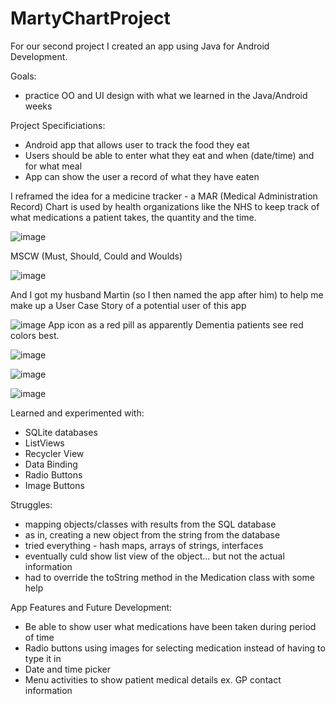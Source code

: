 # MartyChartProject

For our second project I created an app using Java for Android Development.

Goals:

- practice OO and UI design with what we learned in the Java/Android weeks

Project Specificiations:

- Android app that allows user to track the food they eat
- Users should be able to enter what they eat and when (date/time) and for what meal
- App can show the user a record of what they have eaten

I reframed the idea for a medicine tracker - a MAR (Medical Administration Record) Chart is used by health organizations like the NHS to keep track of what medications a patient takes, the quantity and the time.

![image](https://cloud.githubusercontent.com/assets/22007490/21688572/4763dde2-d365-11e6-9ab1-cd6f8d856df6.png)

MSCW (Must, Should, Could and Woulds)

![image](https://cloud.githubusercontent.com/assets/22007490/21688612/719a3aac-d365-11e6-9ec0-27015eaeeca8.png)

And I got my husband Martin (so I then named the app after him) to help me make up a User Case Story of a potential user of this app

![image](https://cloud.githubusercontent.com/assets/22007490/21688893/7665305e-d366-11e6-93fa-d9795bf3e024.png)
App icon as a red pill as apparently Dementia patients see red colors best. 

![image](https://cloud.githubusercontent.com/assets/22007490/21688664/a08aed20-d365-11e6-9584-573ebfdf3f62.png)

![image](https://cloud.githubusercontent.com/assets/22007490/21688697/c29f3222-d365-11e6-9607-2d516b7eb36a.png)

![image](https://cloud.githubusercontent.com/assets/22007490/21688717/d174c10e-d365-11e6-9179-c3762533eadf.png)

Learned and experimented with:

- SQLite databases
- ListViews
- Recycler View
- Data Binding
- Radio Buttons
- Image Buttons

Struggles:

- mapping objects/classes with results from the SQL database
- as in, creating a new object from the string from the database
- tried everything - hash maps, arrays of strings, interfaces
- eventually culd show list view of the object... but not the actual information
- had to override the toString method in the Medication class with some help

App Features and Future Development:

- Be able to show user what medications have been taken during period of time
- Radio buttons using images for selecting medication instead of having to type it in
- Date and time picker
- Menu activities to show patient medical details ex. GP contact information
